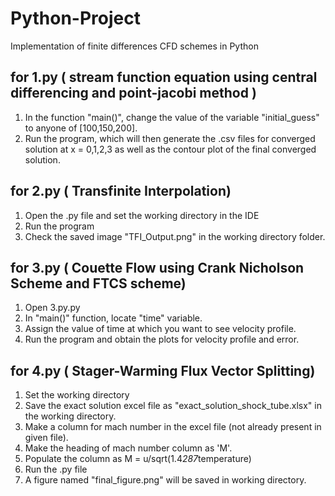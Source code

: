 # Python-Project
Implementation of finite differences CFD schemes in Python
## for 1.py ( stream function equation using central differencing and point-jacobi method )
1. In the function "main()", change the value of the variable "initial_guess" to anyone of [100,150,200].
2. Run the program, which will then generate the .csv files for converged solution at x = 0,1,2,3 as well
   as the contour plot of the final converged solution.

## for 2.py ( Transfinite Interpolation)
1. Open the .py file and set the working directory in the IDE
2. Run the program 
3. Check the saved image "TFI_Output.png" in the working directory folder.

## for 3.py ( Couette Flow using Crank Nicholson Scheme and FTCS scheme)
1. Open 3.py.py
2. In "main()" function, locate "time" variable.
3. Assign the value of time at which you want to see velocity profile.
4. Run the program and obtain the plots for velocity profile and error.

## for 4.py ( Stager-Warming Flux Vector Splitting) 
1. Set the working directory
2. Save the exact solution excel file as "exact_solution_shock_tube.xlsx" in the working directory.
3. Make a column for mach number in the excel file (not already present in given file).
4. Make the heading of mach number column as 'M'.
5. Populate the column as M = u/sqrt(1.4*287*temperature)
6. Run the .py file
7. A figure named "final_figure.png" will be saved in working directory.
